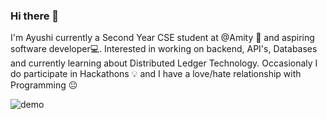 ### Hi there 👋

<span> I'm Ayushi currently a Second Year CSE student at @Amity 🏫 and aspiring software developer💻. Interested in working on backend, API's, Databases and currently learning about Distributed Ledger Technology. Occasionaly I do participate in Hackathons 💡 and I have a love/hate relationship with Programming 😐 </span>

![demo](https://media.giphy.com/media/5Zesu5VPNGJlm/giphy.gif)
<!--
**srivastavayushi/srivastavayushi** is a ✨ _special_ ✨ repository because its `README.md` (this file) appears on your GitHub profile.

Here are some ideas to get you started:

- 🔭 I’m currently working on ...
- 🌱 I’m currently learning ...
- 👯 I’m looking to collaborate on ...
- 🤔 I’m looking for help with ...
- 💬 Ask me about ...
- 📫 How to reach me: ...
- 😄 Pronouns: ...
- ⚡ Fun fact: ...
-->
